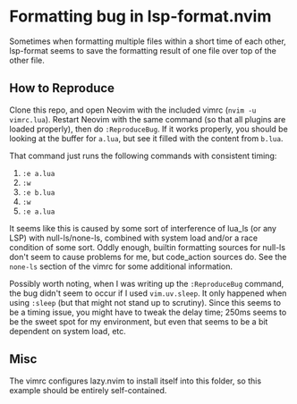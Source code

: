 # Formatting bug in lsp-format.nvim

Sometimes when formatting multiple files within a short time of each other,
lsp-format seems to save the formatting result of one file over top of the other
file.

## How to Reproduce

Clone this repo, and open Neovim with the included vimrc (`nvim -u vimrc.lua`).
Restart Neovim with the same command (so that all plugins are loaded properly),
then do `:ReproduceBug`. If it works properly, you should be looking at the
buffer for `a.lua`, but see it filled with the content from `b.lua`.

That command just runs the following commands with consistent timing:

1. `:e a.lua`
2. `:w`
3. `:e b.lua`
4. `:w`
5. `:e a.lua`

It seems like this is caused by some sort of interference of lua_ls (or any LSP)
with null-ls/none-ls, combined with system load and/or a race condition of some
sort. Oddly enough, builtin formatting sources for null-ls don't seem to cause
problems for me, but code_action sources do. See the `none-ls` section of the
vimrc for some additional information.

Possibly worth noting, when I was writing up the `:ReproduceBug` command, the
bug didn't seem to occur if I used `vim.uv.sleep`. It only happened when using
`:sleep` (but that might not stand up to scrutiny). Since this seems to be a
timing issue, you might have to tweak the delay time; 250ms seems to be the
sweet spot for my environment, but even that seems to be a bit dependent on
system load, etc.

## Misc

The vimrc configures lazy.nvim to install itself into this folder, so this
example should be entirely self-contained.
